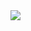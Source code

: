 <img src="https://capsule-render.vercel.app/api?type=waving&color=gradient&height=240&section=header&text=🖥️프론트엔드 기초 프로젝트 - 익명 질문 공유 서비스 오픈 마인드%20Level-UP🆙&fontSize=50&fontAlignY=40" />
